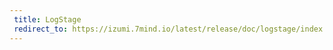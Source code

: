 ```yaml
---
 title: LogStage
 redirect_to: https://izumi.7mind.io/latest/release/doc/logstage/index.html
---
```

